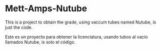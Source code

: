 # Mett-Amps-Nutube
This is a project to obtain the grade, using vaccum tubes named Nutube, is just the code.

Este es un proyecto para obtener la licenciatura, usando tubos al vacío llamados Nutube, is solo el código.
